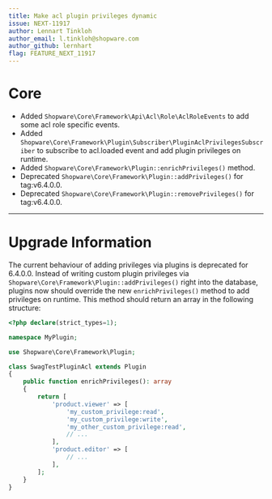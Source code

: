 ```yaml
---
title: Make acl plugin privileges dynamic
issue: NEXT-11917
author: Lennart Tinkloh
author_email: l.tinkloh@shopware.com 
author_github: lernhart
flag: FEATURE_NEXT_11917
---
```

# Core
* Added `Shopware\Core\Framework\Api\Acl\Role\AclRoleEvents` to add some acl role specific events.
* Added `Shopware\Core\Framework\Plugin\Subscriber\PluginAclPrivilegesSubscriber` to subscribe to acl.loaded event and add plugin privileges on runtime.
* Added `Shopware\Core\Framework\Plugin::enrichPrivileges()` method. 
* Deprecated `Shopware\Core\Framework\Plugin::addPrivileges()` for tag:v6.4.0.0.
* Deprecated `Shopware\Core\Framework\Plugin::removePrivileges()` for tag:v6.4.0.0.
___
# Upgrade Information

The current behaviour of adding privileges via plugins is deprecated for 6.4.0.0.
Instead of writing custom plugin privileges via `Shopware\Core\Framework\Plugin::addPrivileges()` right into the database, 
plugins now should override the new `enrichPrivileges()` method to add privileges on runtime.
This method should return an array in the following structure:

```php
<?php declare(strict_types=1);

namespace MyPlugin;

use Shopware\Core\Framework\Plugin;

class SwagTestPluginAcl extends Plugin
{
    public function enrichPrivileges(): array
    {
        return [
            'product.viewer' => [
                'my_custom_privilege:read',
                'my_custom_privilege:write',
                'my_other_custom_privilege:read',
                // ...
            ],
            'product.editor' => [
                // ...
            ],
        ];
    }
}
```
